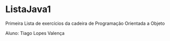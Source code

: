 # ListaJava1
Primeira Lista de exercícios da cadeira de Programação Orientada a Objeto

Aluno: Tiago Lopes Valença
